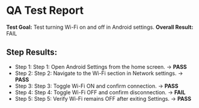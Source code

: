 # QA Test Report
**Test Goal:** Test turning Wi-Fi on and off in Android settings.
**Overall Result:** FAIL

## Step Results:
- Step 1: Step 1: Open Android Settings from the home screen. → **PASS**
- Step 2: Step 2: Navigate to the Wi-Fi section in Network settings. → **PASS**
- Step 3: Step 3: Toggle Wi-Fi ON and confirm connection. → **PASS**
- Step 4: Step 4: Toggle Wi-Fi OFF and confirm disconnection. → **FAIL**
- Step 5: Step 5: Verify Wi-Fi remains OFF after exiting Settings. → **PASS**